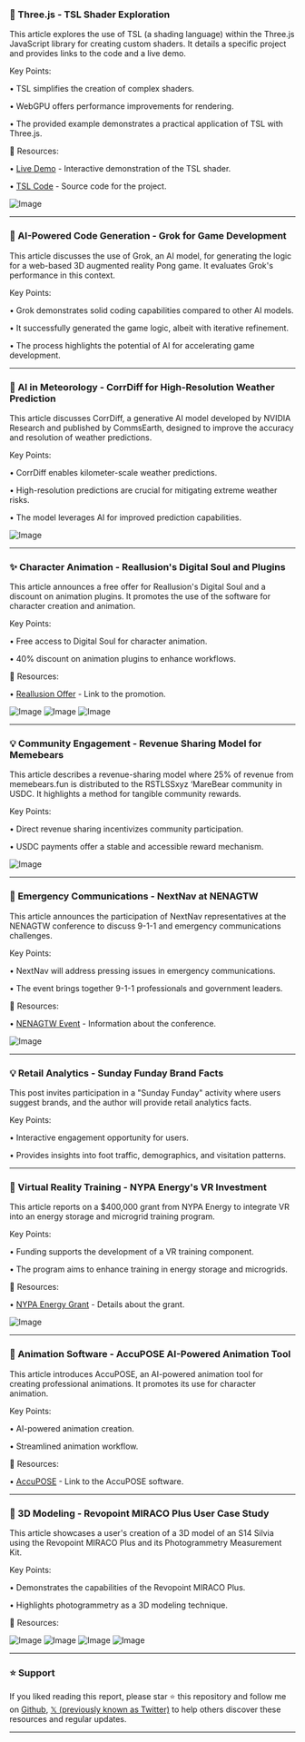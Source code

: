 ### 🤖 Three.js - TSL Shader Exploration

This article explores the use of TSL (a shading language) within the Three.js JavaScript library for creating custom shaders.  It details a specific project and provides links to the code and a live demo.

Key Points:

• TSL simplifies the creation of complex shaders.


• WebGPU offers performance improvements for rendering.


•  The provided example demonstrates a practical application of TSL with Three.js.


🔗 Resources:

• [Live Demo](https://dasprinzip.com/tinker/day26/) - Interactive demonstration of the TSL shader.

• [TSL Code](https://github.com/prinzipiell/tsl) -  Source code for the project.

![Image](https://pbs.twimg.com/ext_tw_video_thumb/1893971376098189312/pu/img/w2Qfd0XVB3jOabdL.jpg)


---

### 🤖 AI-Powered Code Generation - Grok for Game Development

This article discusses the use of Grok, an AI model, for generating the logic for a web-based 3D augmented reality Pong game.  It evaluates Grok's performance in this context.

Key Points:

• Grok demonstrates solid coding capabilities compared to other AI models.


•  It successfully generated the game logic, albeit with iterative refinement.


• The process highlights the potential of AI for accelerating game development.



---

### 🤖 AI in Meteorology - CorrDiff for High-Resolution Weather Prediction

This article discusses CorrDiff, a generative AI model developed by NVIDIA Research and published by CommsEarth, designed to improve the accuracy and resolution of weather predictions.

Key Points:

• CorrDiff enables kilometer-scale weather predictions.


• High-resolution predictions are crucial for mitigating extreme weather risks.


• The model leverages AI for improved prediction capabilities.


![Image](https://pbs.twimg.com/ext_tw_video_thumb/1894024980368613376/pu/img/iTdifA5XWpn0i0-s.jpg)


---

### ✨ Character Animation - Reallusion's Digital Soul and Plugins

This article announces a free offer for Reallusion's Digital Soul and a discount on animation plugins.  It promotes the use of the software for character creation and animation.

Key Points:

•  Free access to Digital Soul for character animation.


•  40% discount on animation plugins to enhance workflows.



🔗 Resources:

• [Reallusion Offer](https://reallusion.software/69ada9) -  Link to the promotion.

![Image](https://pbs.twimg.com/media/GkiQo5gbMAAm-Pr?format=jpg&name=900x900)
![Image](https://pbs.twimg.com/media/GkiQp3saUAAsJ9p?format=jpg&name=360x360)
![Image](https://pbs.twimg.com/media/GkiQruRW0AA9WUV?format=jpg&name=360x360)


---

### 💡 Community Engagement - Revenue Sharing Model for Memebears

This article describes a revenue-sharing model where 25% of revenue from memebears.fun is distributed to the RSTLSSxyz ‘MareBear community in USDC.  It highlights a method for tangible community rewards.

Key Points:

•  Direct revenue sharing incentivizes community participation.


•  USDC payments offer a stable and accessible reward mechanism.


![Image](https://pbs.twimg.com/media/GkfCfv2WMAIAsN4?format=jpg&name=small)


---

### 🤖 Emergency Communications - NextNav at NENAGTW

This article announces the participation of NextNav representatives at the NENAGTW conference to discuss 9-1-1 and emergency communications challenges.

Key Points:

• NextNav will address pressing issues in emergency communications.


• The event brings together 9-1-1 professionals and government leaders.


🔗 Resources:

• [NENAGTW Event](https://hubs.la/Q037SZnz0) -  Information about the conference.

![Image](https://pbs.twimg.com/media/GkfABdWWMAAK1Oz?format=png&name=small)


---

### 💡 Retail Analytics - Sunday Funday Brand Facts

This post invites participation in a "Sunday Funday" activity where users suggest brands, and the author will provide retail analytics facts.

Key Points:

•  Interactive engagement opportunity for users.


•  Provides insights into foot traffic, demographics, and visitation patterns.



---

### 🤖 Virtual Reality Training - NYPA Energy's VR Investment

This article reports on a $400,000 grant from NYPA Energy to integrate VR into an energy storage and microgrid training program.

Key Points:

•  Funding supports the development of a VR training component.


•  The program aims to enhance training in energy storage and microgrids.


🔗 Resources:

• [NYPA Energy Grant](https://hubs.ly/Q037zwRs0) - Details about the grant.

![Image](https://pbs.twimg.com/media/Gke7zxFX0AAfT2_?format=jpg&name=small)


---

### 🚀 Animation Software - AccuPOSE AI-Powered Animation Tool

This article introduces AccuPOSE, an AI-powered animation tool for creating professional animations. It promotes its use for character animation.

Key Points:

•  AI-powered animation creation.


•  Streamlined animation workflow.


🔗 Resources:

• [AccuPOSE](https://reallusion.com/accupose/) - Link to the AccuPOSE software.


---

### 🚀 3D Modeling - Revopoint MIRACO Plus User Case Study

This article showcases a user's creation of a 3D model of an S14 Silvia using the Revopoint MIRACO Plus and its Photogrammetry Measurement Kit.

Key Points:

• Demonstrates the capabilities of the Revopoint MIRACO Plus.


•  Highlights photogrammetry as a 3D modeling technique.


🔗 Resources:


![Image](https://pbs.twimg.com/media/Gke7I0qXgAA2B1i?format=jpg&name=360x360)
![Image](https://pbs.twimg.com/media/Gke7KCDWIAAIw3T?format=jpg&name=360x360)
![Image](https://pbs.twimg.com/media/Gke7LQNXoAAbGvP?format=jpg&name=360x360)
![Image](https://pbs.twimg.com/media/Gke7MeYW4AAAY4Q?format=jpg&name=360x360)


---

### ⭐️ Support

If you liked reading this report, please star ⭐️ this repository and follow me on [Github](https://github.com/Drix10), [𝕏 (previously known as Twitter)](https://x.com/DRIX_10_) to help others discover these resources and regular updates.

---